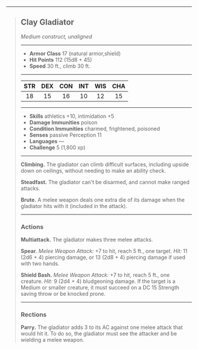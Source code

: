 ***
> ## Clay Gladiator
> *Medium construct, unaligned*
> 
> ***
> 
> - **Armor Class** 17 (natural armor,shield)
> - **Hit Points** 112 (15d8 + 45)
> - **Speed** 30 ft., climb 30 ft.
> 
> ***
> 
> |STR|DEX|CON|INT|WIS|CHA|
> |:---:|:---:|:---:|:---:|:---:|:---:|
> |18|15|16|10|12|15|
> 
> ***
> 
> - **Skills** athletics +10, intimidation +5
> - **Damage Immunities** poison
> - **Condition Immunities** charmed, frightened, poisoned
> - **Senses** passive Perception 11
> - **Languages** —
> - **Challenge** 5 (1,800 xp)
> 
> ***
> 
> **Climbing.** The gladiator can climb difficult surfaces, including upside down on ceilings, without needing to make an ability check.
> 
> **Steadfast.** The gladiator can't be disarmed, and cannot make ranged attacks.
> 
> **Brute.** A melee weapon deals one extra die of its damage when the gladiator hits with it (included in the attack).
> 
> ***
> 
> ### Actions
> **Multiattack.** The gladiator makes three melee attacks.
> 
> **Spear.** *Melee Weapon Attack:* +7 to hit, reach 5 ft., one target. *Hit:* 11 (2d6 + 4) piercing damage, or 13 (2d8 + 4) piercing damage if used with two hands.
> 
> **Shield Bash.** *Melee Weapon Attack:* +7 to hit, reach 5 ft., one creature. *Hit:* 9 (2d4 + 4) bludgeoning damage. If the target is a Medium or smaller creature, it must succeed on a DC 15 Strength saving throw or be knocked prone.
> 
> ***
> 
> ### Rections
> **Parry.** The gladiator adds 3 to its AC against one melee attack that would hit it. To do so, the gladiator must see the attacker and be wielding a melee weapon.